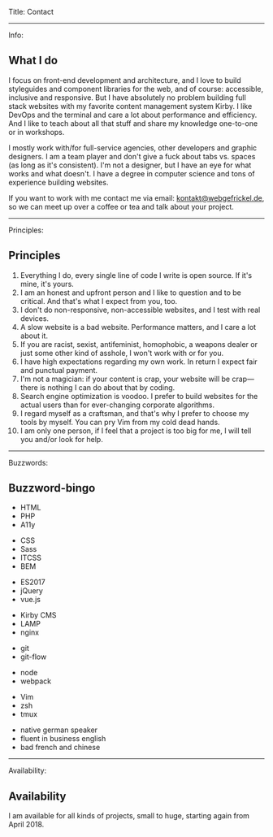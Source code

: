 Title: Contact

----

Info: 

## What I do

I focus on front-end development and architecture, and I love to build styleguides and component libraries for the web, and of course: accessible, inclusive and responsive.  But I have absolutely no problem building full stack websites with my favorite content management system Kirby.  I like DevOps and the terminal and care a lot about performance and efficiency.  And I like to teach about all that stuff and share my knowledge one-to-one or in workshops.

I mostly work with/for full-service agencies, other developers and graphic designers.  I am a team player and don't give a fuck about tabs vs. spaces (as long as it's consistent).  I'm not a designer, but I have an eye for what works and what doesn't.  I have a degree in computer science and tons of experience building websites.

If you want to work with me contact me via email: [kontakt@webgefrickel.de](mailto:kontakt@webgefrickel.de), so we can meet up over a coffee or tea and talk about your project.

----

Principles: 

## Principles

1. Everything I do, every single line of code I write is open source.  If it's mine, it's yours.
2. I am an honest and upfront person and I like to question and to be critical.  And that's what I expect from you, too.
3. I don't do non-responsive, non-accessible websites, and I test with real devices.
4. A slow website is a bad website.  Performance matters, and I care a lot about it.
5. If you are racist, sexist, antifeminist, homophobic, a weapons dealer or just some other kind of asshole, I won't work with or for you.
6. I have high expectations regarding my own work.  In return I expect fair and punctual payment.
7. I'm not a magician: if your content is crap, your website will be crap—there is nothing I can do about that by coding.
8. Search engine optimization is voodoo.  I prefer to build websites for the actual users than for ever-changing corporate algorithms.
9. I regard myself as a craftsman, and that's why I prefer to choose my tools by myself.  You can pry Vim from my cold dead hands.
10. I am only one person, if I feel that a project is too big for me, I will tell you and/or look for help.

----

Buzzwords: 

## Buzzword-bingo

* HTML
* PHP
* A11y

<!-- -->

* CSS
* Sass
* ITCSS
* BEM

<!-- -->

* ES2017
* jQuery
* vue.js

<!-- -->

* Kirby CMS
* LAMP
* nginx

<!-- -->

* git
* git-flow

<!-- -->

* node
* webpack

<!-- -->

* Vim
* zsh 
* tmux

<!-- -->

* native german speaker
* fluent in business english
* bad french and chinese

----

Availability: 

## Availability

I am available for all kinds of projects, small to huge, starting again from April 2018.
